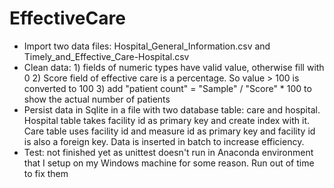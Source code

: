# EffectiveCare
- Import two data files:  Hospital_General_Information.csv and Timely_and_Effective_Care-Hospital.csv
- Clean data: 1) fields of numeric types have valid value, otherwise fill with 0 2) Score field of effective care is a percentage. So value > 100 is converted to 100 3) add "patient count" = "Sample" / "Score" * 100 to show the actual number of patients
- Persist data in Sqlite in a file with two database table: care and hospital. Hospital table takes facility id as primary key and create index with it. Care table uses facility id and measure id as primary key and facility id is also a foreign key.  Data is inserted in batch to increase efficiency.
- Test: not finished yet as unittest doesn't run in Anaconda environment that I setup on my Windows machine for some reason. Run out of time to fix them
